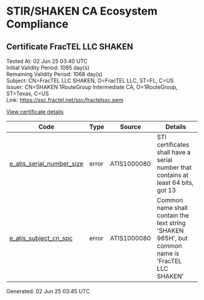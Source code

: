 # STIR/SHAKEN CA Ecosystem Compliance

## Certificate FracTEL LLC SHAKEN

Tested At: 02 Jun 25 03:40 UTC\
Initial Validity Period: 1095 day(s)\
Remaining Validity Period: 1068 day(s)\
Subject: CN=FracTEL LLC SHAKEN, O=FracTEL LLC, ST=FL, C=US\
Issuer: CN=SHAKEN 1RouteGroup Intermediate CA, O=1RouteGroup, ST=Texas, C=US\
Link: https://ssc.fractel.net/ssc/fractelssc.pem

[View certificate details](https://x509.io/?cert=MIICuTCCAl%2BgAwIBAgICEVMwCgYIKoZIzj0EAwIwYDELMAkGA1UEBhMCVVMxDjAMBgNVBAgMBVRleGFzMRQwEgYDVQQKDAsxUm91dGVHcm91cDErMCkGA1UEAwwiU0hBS0VOIDFSb3V0ZUdyb3VwIEludGVybWVkaWF0ZSBDQTAeFw0yNTA1MDUxNjQ4MTFaFw0yODA1MDQxNjQ4MTFaME0xCzAJBgNVBAYTAlVTMQswCQYDVQQIDAJGTDEUMBIGA1UECgwLRnJhY1RFTCBMTEMxGzAZBgNVBAMMEkZyYWNURUwgTExDIFNIQUtFTjBZMBMGByqGSM49AgEGCCqGSM49AwEHA0IABEyrR9uftVX6yrFzOT8ZMhqwm8v6qi9DJ2Wi8xwwiLhEy8aWunZfdV%2BIIy0rheC0cqdyFBpal0YJy9LbUT6xH9GjggEaMIIBFjAWBggrBgEFBQcBGgQKMAigBhYEOTY1SDAMBgNVHRMBAf8EAjAAMB0GA1UdDgQWBBThFAMPbTwx7DeT9c48Cjk2HbfeATAfBgNVHSMEGDAWgBSnbEgJk6C%2FQeATYXHmA%2B01hx3ugTAOBgNVHQ8BAf8EBAMCB4AwgYQGA1UdHwR9MHsweaA%2BoDyGOmh0dHBzOi8vYXV0aGVudGljYXRlLWV4dC1hcGkuaWNvbmVjdGl2LmNvbS9kb3dubG9hZC92MS9jcmyiN6Q1MDMxCzAJBgNVBAYTAlVTMQ8wDQYDVQQKDAZTVEktUEExEzARBgNVBAMMClNUSS1QQSBDUkwwFwYDVR0gBBAwDjAMBgpghkgBhv8JAQEEMAoGCCqGSM49BAMCA0gAMEUCIQDX3z5DW%2BjkBzwBkMQewj8GfC6KQ3xvPqzJydsxYNq73QIgUJ4%2BlkT5La%2B9sCABwHUtzeDhGbudkGBI7DzDMZZ2r8Q%3D)

| Code | Type | Source | Details |
|------|------|--------|---------|
| [e_atis_serial_number_size](../../ISSUES/e_atis_serial_number_size/README.md) | error | ATIS1000080 | STI certificates shall have a serial number that contains at least 64 bits, got 13 |
| [e_atis_subject_cn_spc](../../ISSUES/e_atis_subject_cn_spc/README.md) | error | ATIS1000080 | Common name shall contain the text string 'SHAKEN 965H', but common name is 'FracTEL LLC SHAKEN' |


Generated: 02 Jun 25 03:45 UTC